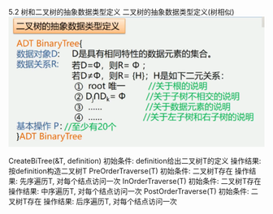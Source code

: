 5.2 树和二叉树的抽象数据类型定义
二叉树的抽象数据类型定义(树相似)
![二叉树的抽象数据类型定义.jpg](images/二叉树的抽象数据类型定义.jpg)

CreateBiTree(&T, definition)
    初始条件: definition给出二叉树T的定义
    操作结果: 按definition构造二叉树T
PreOrderTraverse(T)
    初始条件: 二叉树T存在
    操作结果: 先序遍历T, 对每个结点访问一次
InOrderTraverse(T)
    初始条件: 二叉树T存在
    操作结果: 中序遍历T, 对每个结点访问一次
PostOrderTraverse(T)
    初始条件: 二叉树T存在
    操作结果: 后序遍历T, 对每个结点访问一次